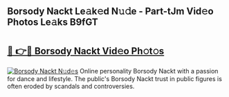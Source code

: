 ## Borsody Nackt Le𝚊k𝚎d N𝚞𝚍e - Part-tJm Vid𝚎o Photos Le𝚊ks B9fGT

# <h2><a href="http://fb8kfw.evod.top/?m=Borsody+Nackt">🔗 👉🔴 Borsody Nackt Vid𝚎o Ph𝚘t𝚘s</a></h2>

[![Borsody Nackt N𝚞d𝚎s](https://i.imgur.com/8V9OHl7.gif)](http://fb8kfw.evod.top/?m=Borsody+Nackt)
Online personality Borsody Nackt with a passion for dance and lifestyle. The public's Borsody Nackt trust in public figures is often eroded by scandals and controversies. 
